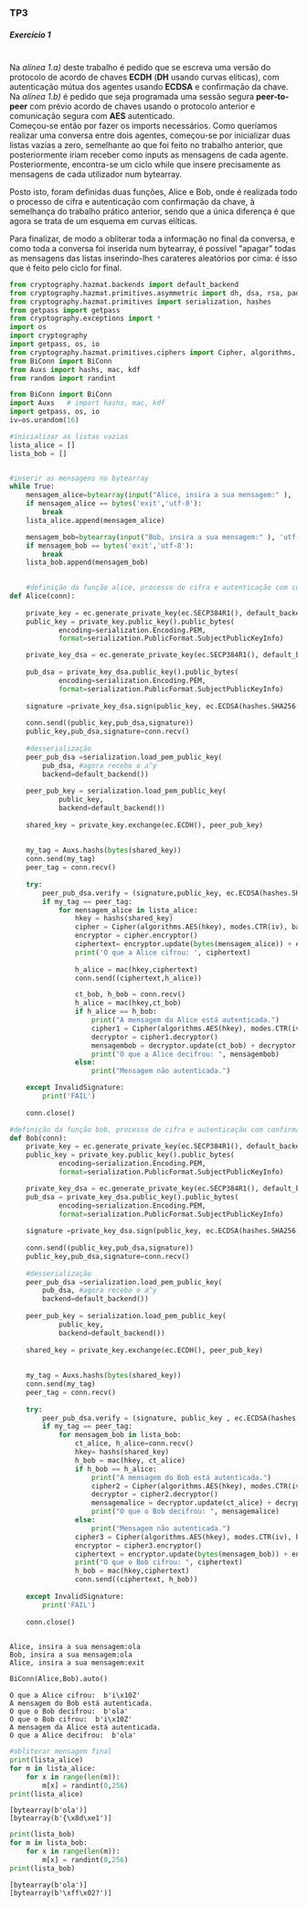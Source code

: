 
<h3>TP3</h3>

<h5> Exercício 1</h5> <br/>
Na <i> alínea 1.a)</i> deste trabalho é pedido que se escreva uma versão do protocolo de acordo de chaves <b>ECDH</b> (<b>DH</b> usando curvas elíticas), com autenticação mútua dos agentes usando <b>ECDSA</b> e confirmação da chave. 
Na <i> alínea 1.b) </i> é pedido que seja programada uma sessão segura <b>peer-to-peer</b> com prévio acordo de chaves usando o protocolo anterior e comunicação segura com <b>AES</b> autenticado.
<br/>
Começou-se então por fazer os imports necessários. Como queríamos realizar uma conversa entre dois agentes, começou-se por inicializar duas listas vazias a zero, semelhante ao que foi feito no trabalho anterior,  que posteriormente iriam receber como inputs as mensagens de cada agente. Posteriormente, encontra-se um ciclo while que insere precisamente as mensagens de cada utilizador num bytearray. <br/>

Posto isto, foram definidas duas funções, Alice e Bob, onde é realizada todo o processo de cifra e autenticação com confirmação da chave, à semelhança do trabalho prático anterior, sendo que a única diferença é que agora se trata de um esquema em curvas elíticas. <br/>

Para finalizar, de modo a obliterar toda a informação no final da conversa, e como toda a conversa foi inserida num bytearray, é possível "apagar" todas as mensagens das listas inserindo-lhes carateres aleatórios por cima: é isso que é feito pelo ciclo for final.





```python
from cryptography.hazmat.backends import default_backend
from cryptography.hazmat.primitives.asymmetric import dh, dsa, rsa, padding, ec
from cryptography.hazmat.primitives import serialization, hashes
from getpass import getpass
from cryptography.exceptions import *
import os
import cryptography
import getpass, os, io
from cryptography.hazmat.primitives.ciphers import Cipher, algorithms, modes
from BiConn import BiConn
from Auxs import hashs, mac, kdf
from random import randint
```


```python
from BiConn import BiConn
import Auxs   # import hashs, mac, kdf
import getpass, os, io
iv=os.urandom(16)

#inicializar as listas vazias
lista_alice = []
lista_bob = []


#inserir as mensagens no bytearray
while True:
    mensagem_alice=bytearray(input("Alice, insira a sua mensagem:" ), 'utf-8')
    if mensagem_alice == bytes('exit','utf-8'):
        break
    lista_alice.append(mensagem_alice)

    mensagem_bob=bytearray(input("Bob, insira a sua mensagem:" ), 'utf-8')
    if mensagem_bob == bytes('exit','utf-8'):
        break
    lista_bob.append(mensagem_bob)
    

    #definição da função alice, processo de cifra e autenticação com confirmação da chave.
def Alice(conn):
 
    private_key = ec.generate_private_key(ec.SECP384R1(), default_backend())
    public_key = private_key.public_key().public_bytes(
            encoding=serialization.Encoding.PEM,
            format=serialization.PublicFormat.SubjectPublicKeyInfo)

    private_key_dsa = ec.generate_private_key(ec.SECP384R1(), default_backend())
    
    pub_dsa = private_key_dsa.public_key().public_bytes( 
            encoding=serialization.Encoding.PEM,
            format=serialization.PublicFormat.SubjectPublicKeyInfo)
    
    signature =private_key_dsa.sign(public_key, ec.ECDSA(hashes.SHA256()))
    
    conn.send((public_key,pub_dsa,signature))
    public_key,pub_dsa,signature=conn.recv()
    
    #desserialização
    peer_pub_dsa =serialization.load_pem_public_key( 
        pub_dsa, #agora recebo o a^y
        backend=default_backend())  
    
    peer_pub_key = serialization.load_pem_public_key(
            public_key,
            backend=default_backend())
    
    shared_key = private_key.exchange(ec.ECDH(), peer_pub_key)
    
    
    my_tag = Auxs.hashs(bytes(shared_key))
    conn.send(my_tag)
    peer_tag = conn.recv()
    
    try:
        peer_pub_dsa.verify = (signature,public_key, ec.ECDSA(hashes.SHA256()))
        if my_tag == peer_tag:
            for mensagem_alice in lista_alice:
                hkey = hashs(shared_key)
                cipher = Cipher(algorithms.AES(hkey), modes.CTR(iv), backend= default_backend())
                encryptor = cipher.encryptor()
                ciphertext= encryptor.update(bytes(mensagem_alice)) + encryptor.finalize()
                print('O que a Alice cifrou: ', ciphertext)
                
                h_alice = mac(hkey,ciphertext)
                conn.send((ciphertext,h_alice))

                ct_bob, h_bob = conn.recv()
                h_alice = mac(hkey,ct_bob)
                if h_alice == h_bob:
                    print("A mensagem da Alice está autenticada.")
                    cipher1 = Cipher(algorithms.AES(hkey), modes.CTR(iv), backend=default_backend())
                    decryptor = cipher1.decryptor()
                    mensagembob = decryptor.update(ct_bob) + decryptor.finalize()
                    print("O que a Alice decifrou: ", mensagembob)
                else:
                    print("Mensagem não autenticada.")

    except InvalidSignature:
        print('FAIL')
                    
    conn.close()

#definição da função bob, processo de cifra e autenticação com confirmação da chave.
def Bob(conn):
    private_key = ec.generate_private_key(ec.SECP384R1(), default_backend())
    public_key = private_key.public_key().public_bytes(
            encoding=serialization.Encoding.PEM,
            format=serialization.PublicFormat.SubjectPublicKeyInfo)

    private_key_dsa = ec.generate_private_key(ec.SECP384R1(), default_backend())
    pub_dsa = private_key_dsa.public_key().public_bytes( 
            encoding=serialization.Encoding.PEM,
            format=serialization.PublicFormat.SubjectPublicKeyInfo)
    
    signature =private_key_dsa.sign(public_key, ec.ECDSA(hashes.SHA256()))
    
    conn.send((public_key,pub_dsa,signature))
    public_key,pub_dsa,signature=conn.recv()
    
    #desserialização
    peer_pub_dsa =serialization.load_pem_public_key( 
        pub_dsa, #agora recebo o a^y
        backend=default_backend())  
    
    peer_pub_key = serialization.load_pem_public_key(
            public_key,
            backend=default_backend())
    
    shared_key = private_key.exchange(ec.ECDH(), peer_pub_key)
    
    
    my_tag = Auxs.hashs(bytes(shared_key))
    conn.send(my_tag)
    peer_tag = conn.recv()
    
    try:
        peer_pub_dsa.verify = (signature, public_key , ec.ECDSA(hashes.SHA256()))
        if my_tag == peer_tag:
            for mensagem_bob in lista_bob:
                ct_alice, h_alice=conn.recv()
                hkey= hashs(shared_key)
                h_bob = mac(hkey, ct_alice)
                if h_bob == h_alice:
                    print("A mensagem do Bob está autenticada.")
                    cipher2 = Cipher(algorithms.AES(hkey), modes.CTR(iv), backend=default_backend())
                    decryptor = cipher2.decryptor()
                    mensagemalice = decryptor.update(ct_alice) + decryptor.finalize()
                    print("O que o Bob decifrou: ", mensagemalice)
                else:
                    print("Mensagem não autenticada.")
                cipher3 = Cipher(algorithms.AES(hkey), modes.CTR(iv), backend= default_backend())
                encryptor = cipher3.encryptor()
                ciphertext = encryptor.update(bytes(mensagem_bob)) + encryptor.finalize()
                print("O que o Bob cifrou: ", ciphertext)
                h_bob = mac(hkey,ciphertext)
                conn.send((ciphertext, h_bob))
    
    except InvalidSignature:
        print('FAIL')
    
    conn.close()
   
```

    Alice, insira a sua mensagem:ola
    Bob, insira a sua mensagem:ola
    Alice, insira a sua mensagem:exit



```python
BiConn(Alice,Bob).auto()
```

    O que a Alice cifrou:  b'i\x10Z'
    A mensagem do Bob está autenticada.
    O que o Bob decifrou:  b'ola'
    O que o Bob cifrou:  b'i\x10Z'
    A mensagem da Alice está autenticada.
    O que a Alice decifrou:  b'ola'



```python
#obliterar mensagem final
print(lista_alice)
for m in lista_alice:
    for x in range(len(m)):
        m[x] = randint(0,256)
print(lista_alice)
```

    [bytearray(b'ola')]
    [bytearray(b'{\x8d\xe1')]



```python
print(lista_bob)
for m in lista_bob:
    for x in range(len(m)):
        m[x] = randint(0,256)
print(lista_bob)
```

    [bytearray(b'ola')]
    [bytearray(b'\xff\x02?')]

